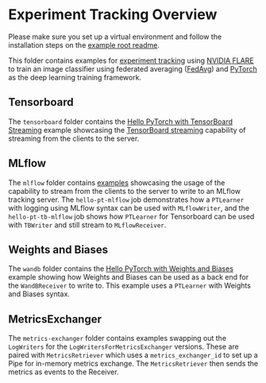 # Experiment Tracking Overview

Please make sure you set up a virtual environment and follow the installation steps on the [example root readme](../../README.md).

This folder contains examples for [experiment tracking](https://nvflare.readthedocs.io/en/main/programming_guide/experiment_tracking.html)
using [NVIDIA FLARE](https://nvflare.readthedocs.io/en/main/index.html) to
train an image classifier using federated averaging ([FedAvg](https://arxiv.org/abs/1602.05629)) and
[PyTorch](https://pytorch.org/) as the deep learning training framework.

## Tensorboard

The `tensorboard` folder contains the [Hello PyTorch with TensorBoard Streaming](./tensorboard/README.md) example
showcasing the [TensorBoard streaming](https://nvflare.readthedocs.io/en/main/examples/tensorboard_streaming.html)
capability of streaming from the clients to the server.

## MLflow

The `mlflow` folder contains [examples](./mlflow/README.md) showcasing the usage of the capability to stream from
the clients to the server to write to an MLflow tracking server. The `hello-pt-mlflow` job demonstrates how a
`PTLearner` with logging using MLflow syntax can be used with `MLflowWriter`, and the `hello-pt-tb-mlflow` job
shows how `PTLearner` for Tensorboard can be used with `TBWriter` and still stream to `MLflowReceiver`.

## Weights and Biases

The `wandb` folder contains the [Hello PyTorch with Weights and Biases](./wandb/README.md) example
showing how Weights and Biases can be used as a back end for the `WandBReceiver` to write to. This
example uses a `PTLearner` with Weights and Biases syntax.

## MetricsExchanger

The `metrics-exchanger` folder contains examples swapping out the `LogWriters` for the
`LogWritersForMetricsExchanger` versions.
These are paired with `MetricsRetriever` which uses a `metrics_exchanger_id` to set up a Pipe for in-memory metrics
exchange. The `MetricsRetriever` then sends the metrics as events to the Receiver.
